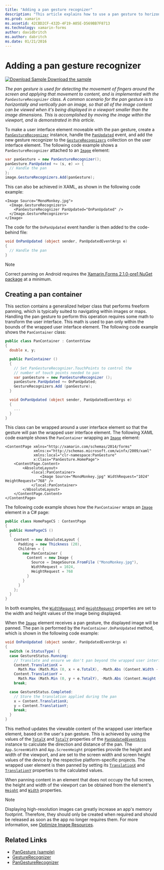 ```yaml
---
title: "Adding a pan gesture recognizer"
description: "This article explains how to use a pan gesture to horizontally and vertically pan an image, so that all of the image content can be viewed when it's being displayed in a viewport smaller than the image dimensions."
ms.prod: xamarin
ms.assetid: 42CBD2CF-432D-4F19-A05E-D569BB7F8713
ms.technology: xamarin-forms
author: davidbritch
ms.author: dabritch
ms.date: 01/21/2016
---
```


# Adding a pan gesture recognizer

[![Download Sample](~/media/shared/download.png) Download the sample](https://docs.microsoft.com/samples/xamarin/xamarin-forms-samples/workingwithgestures-pangesture)

_The pan gesture is used for detecting the movement of fingers around the screen and applying that movement to content, and is implemented with the `PanGestureRecognizer` class. A common scenario for the pan gesture is to horizontally and vertically pan an image, so that all of the image content can be viewed when it's being displayed in a viewport smaller than the image dimensions. This is accomplished by moving the image within the viewport, and is demonstrated in this article._

To make a user interface element moveable with the pan gesture, create a [`PanGestureRecognizer`](xref:Xamarin.Forms.PanGestureRecognizer) instance, handle the [`PanUpdated`](xref:Xamarin.Forms.PanGestureRecognizer.PanUpdated) event, and add the new gesture recognizer to the [`GestureRecognizers`](xref:Xamarin.Forms.View.GestureRecognizers) collection on the user interface element. The following code example shows a `PanGestureRecognizer` attached to an [`Image`](xref:Xamarin.Forms.Image) element:

```csharp
var panGesture = new PanGestureRecognizer();
panGesture.PanUpdated += (s, e) => {
  // Handle the pan
};
image.GestureRecognizers.Add(panGesture);
```

This can also be achieved in XAML, as shown in the following code example:

```xaml
<Image Source="MonoMonkey.jpg">
  <Image.GestureRecognizers>
    <PanGestureRecognizer PanUpdated="OnPanUpdated" />
  </Image.GestureRecognizers>
</Image>
```

The code for the `OnPanUpdated` event handler is then added to the code-behind file:

```csharp
void OnPanUpdated (object sender, PanUpdatedEventArgs e)
{
  // Handle the pan
}
```

> [!NOTE]
> Correct panning on Android requires the [Xamarin.Forms 2.1.0-pre1 NuGet package](https://www.nuget.org/packages/Xamarin.Forms/2.1.0.6501-pre1) at a minimum.

## Creating a pan container

This section contains a generalized helper class that performs freeform panning, which is typically suited to navigating within images or maps. Handling the pan gesture to perform this operation requires some math to transform the user interface. This math is used to pan only within the bounds of the wrapped user interface element. The following code example shows the `PanContainer` class:

```csharp
public class PanContainer : ContentView
{
  double x, y;

  public PanContainer ()
  {
    // Set PanGestureRecognizer.TouchPoints to control the
    // number of touch points needed to pan
    var panGesture = new PanGestureRecognizer ();
    panGesture.PanUpdated += OnPanUpdated;
    GestureRecognizers.Add (panGesture);
  }

  void OnPanUpdated (object sender, PanUpdatedEventArgs e)
  {
    ...
  }
}
```

This class can be wrapped around a user interface element so that the gesture will pan the wrapped user interface element. The following XAML code example shows the `PanContainer` wrapping an [`Image`](xref:Xamarin.Forms.Image) element:

```xaml
<ContentPage xmlns="http://xamarin.com/schemas/2014/forms"
             xmlns:x="http://schemas.microsoft.com/winfx/2009/xaml"
             xmlns:local="clr-namespace:PanGesture"
             x:Class="PanGesture.HomePage">
    <ContentPage.Content>
        <AbsoluteLayout>
            <local:PanContainer>
                <Image Source="MonoMonkey.jpg" WidthRequest="1024" HeightRequest="768" />
            </local:PanContainer>
        </AbsoluteLayout>
    </ContentPage.Content>
</ContentPage>
```

The following code example shows how the `PanContainer` wraps an [`Image`](xref:Xamarin.Forms.Image) element in a C# page:

```csharp
public class HomePageCS : ContentPage
{
  public HomePageCS ()
  {
    Content = new AbsoluteLayout {
      Padding = new Thickness (20),
      Children = {
        new PanContainer {
          Content = new Image {
            Source = ImageSource.FromFile ("MonoMonkey.jpg"),
            WidthRequest = 1024,
            HeightRequest = 768
          }
        }
      }
    };
  }
}
```

In both examples, the [`WidthRequest`](xref:Xamarin.Forms.VisualElement.WidthRequest) and [`HeightRequest`](xref:Xamarin.Forms.VisualElement.HeightRequest) properties are set to the width and height values of the image being displayed.

When the [`Image`](xref:Xamarin.Forms.Image) element receives a pan gesture, the displayed image will be panned. The pan is performed by the `PanContainer.OnPanUpdated` method, which is shown in the following code example:

```csharp
void OnPanUpdated (object sender, PanUpdatedEventArgs e)
{
  switch (e.StatusType) {
  case GestureStatus.Running:
    // Translate and ensure we don't pan beyond the wrapped user interface element bounds.
    Content.TranslationX =
      Math.Max (Math.Min (0, x + e.TotalX), -Math.Abs (Content.Width - App.ScreenWidth));
    Content.TranslationY =
      Math.Max (Math.Min (0, y + e.TotalY), -Math.Abs (Content.Height - App.ScreenHeight));
    break;

  case GestureStatus.Completed:
    // Store the translation applied during the pan
    x = Content.TranslationX;
    y = Content.TranslationY;
    break;
  }
}
```

This method updates the viewable content of the wrapped user interface element, based on the user's pan gesture. This is achieved by using the values of the [`TotalX`](xref:Xamarin.Forms.PanUpdatedEventArgs.TotalX) and [`TotalY`](xref:Xamarin.Forms.PanUpdatedEventArgs.TotalY) properties of the [`PanUpdatedEventArgs`](xref:Xamarin.Forms.PanUpdatedEventArgs) instance to calculate the direction and distance of the pan. The `App.ScreenWidth` and `App.ScreenHeight` properties provide the height and width of the viewport, and are set to the screen width and screen height values of the device by the respective platform-specific projects. The wrapped user element is then panned by setting its [`TranslationX`](xref:Xamarin.Forms.VisualElement.TranslationX) and [`TranslationY`](xref:Xamarin.Forms.VisualElement.TranslationY) properties to the calculated values.

When panning content in an element that does not occupy the full screen, the height and width of the viewport can be obtained from the element's [`Height`](xref:Xamarin.Forms.VisualElement.Height) and [`Width`](xref:Xamarin.Forms.VisualElement.Width) properties.

> [!NOTE]
> Displaying high-resolution images can greatly increase an app's memory footprint. Therefore, they should only be created when required and should be released as soon as the app no longer requires them. For more information, see [Optimize Image Resources](~/xamarin-forms/deploy-test/performance.md#optimizeimages).

## Related Links

- [PanGesture (sample)](https://docs.microsoft.com/samples/xamarin/xamarin-forms-samples/workingwithgestures-pangesture)
- [GestureRecognizer](xref:Xamarin.Forms.GestureRecognizer)
- [PanGestureRecognizer](xref:Xamarin.Forms.PanGestureRecognizer)
